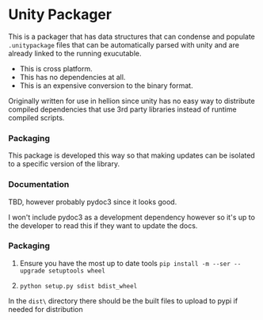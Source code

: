 # Unity Packager

This is a packager that has data structures that can condense and populate ` .unitypackage ` files that can be automatically parsed with unity and are already linked to the running exucutable.

- This is cross platform.
- This has no dependencies at all.
- This is an expensive conversion to the binary format.

Originally written for use in hellion since unity has no easy way to distribute compiled dependencies that use 3rd party libraries instead of runtime compiled scripts.

### Packaging

This package is developed this way so that making updates can be isolated to a specific version of the library.

### Documentation

TBD, however probably pydoc3 since it looks good.

I won't include pydoc3 as a development dependency however so it's up to the developer to read this if they want to update the docs.

### Packaging

1. Ensure you have the most up to date tools ` pip install -m --ser --upgrade setuptools wheel `

2. ` python setup.py sdist bdist_wheel `

In the ` dist\ ` directory there should be the built files to upload to pypi if needed for distribution